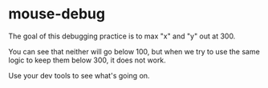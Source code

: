 # mouse-debug
The goal of this debugging practice is to max "x" and "y" out at 300.

You can see that neither will go below 100, but when we try to use the same logic to keep them below 300, it does not work.

Use your dev tools to see what's going on. 
